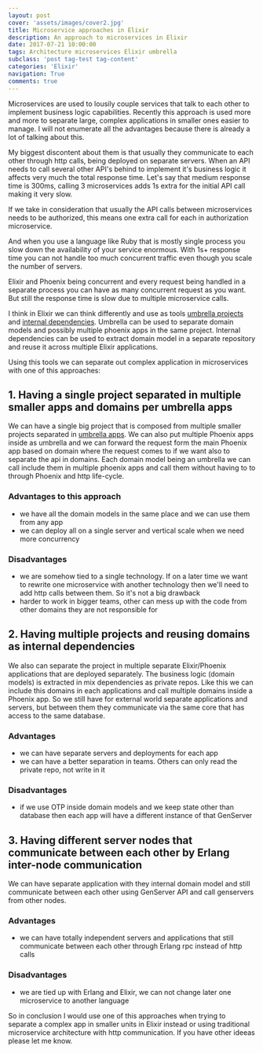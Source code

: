 ```yaml
---
layout: post
cover: 'assets/images/cover2.jpg'
title: Microservice approaches in Elixir
description: An approach to microservices in Elixir
date: 2017-07-21 10:00:00
tags: Architecture microservices Elixir umbrella
subclass: 'post tag-test tag-content'
categories: 'Elixir'
navigation: True
comments: true
---
```


Microservices are used to lousily couple services that talk to each other to implement business logic capabilities. Recently this approach is used more and more to separate large, complex applications in smaller ones easier to manage. I will not enumerate all the advantages because there is already a lot of talking about this.

My biggest discontent about them is that usually they communicate to each other through http calls, being deployed on separate servers. When an API needs to call several other API's behind to implement it's business logic it affects very much the total response time. Let's say that medium response time is 300ms, calling 3 microservices adds 1s extra for the initial API call making it very slow.

If we take in consideration that usually the API calls between microservices needs to be authorized, this means one extra call for each in authorization microservice.

And when you use a language like Ruby that is mostly single process you slow down the availability of your service enormous. With 1s+ response time you can not handle too much concurrent traffic even though you scale the number of servers.

Elixir and Phoenix being concurrent and every request being handled in a separate process you can have as many concurrent request as you want. But still the response time is slow due to multiple microservice calls.

I think in Elixir we can think differently and use as tools [umbrella projects](https://elixir-lang.org/getting-started/mix-otp/dependencies-and-umbrella-apps.html#umbrella-projects) and [internal dependencies](https://elixir-lang.org/getting-started/mix-otp/dependencies-and-umbrella-apps.html#internal-dependencies). Umbrella can be used to separate domain models and possibly multiple phoenix apps in the same project. Internal dependencies can be used to extract domain model in a separate repository and reuse it across multiple Elixir applications.

Using this tools we can separate out complex application in microservices with one of this approaches:

## 1. Having a single project separated in multiple smaller apps and domains per umbrella apps

We can have a single big project that is composed from multiple smaller projects separated in [umbrella apps](https://elixir-lang.org/getting-started/mix-otp/dependencies-and-umbrella-apps.html#umbrella-projects). We can also put multiple Phoenix apps inside as umbrella and we can forward the request form the main Phoenix app based on domain where the request comes to if we want also to separate the api in domains.
Each domain model being an umbrella we can call include them in multiple phoenix apps and call them without having to to through Phoenix and http life-cycle.

### Advantages to this approach

- we have all the domain models in the same place and we can use them from any app
- we can deploy all on a single server and vertical scale when we need more concurrency

### Disadvantages

- we are somehow tied to a single technology. If on a later time we want to rewrite one microservice with another technology then we'll need to add http calls between them. So it's not a big drawback
- harder to work in bigger teams, other can mess up with the code from other domains they are not responsible for

## 2. Having multiple projects and reusing domains as internal dependencies

We also can separate the project in multiple separate Elixir/Phoenix applications that are deployed separately. The business logic (domain models) is extracted in mix dependencies as private repos. Like this we can include this domains in each applications and call multiple domains inside a Phoenix app. So we still have for external world separate applications and servers, but between them they communicate via the same core that has access to the same database.

### Advantages

- we can have separate servers and deployments for each app
- we can have a better separation in teams. Others can only read the private repo, not write in it

### Disadvantages

- if we use OTP inside domain models and we keep state other than database then each app will have a different instance of that GenServer

## 3. Having different server nodes that communicate between each other by Erlang inter-node communication

We can have separate application with they internal domain model and still communicate between each other using GenServer API and call genservers from other nodes.

### Advantages

- we can have totally independent servers and applications that still communicate between each other through Erlang rpc instead of http calls

### Disadvantages

- we are tied up with Erlang and Elixir, we can not change later one microservice to another language


So in conclusion I would use one of this approaches when trying to separate a complex app in smaller units in Elixir instead or using traditional microservice architecture with http communication. If you have other ideeas please let me know.

